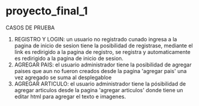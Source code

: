 # proyecto_final_1

CASOS DE PRUEBA
1. REGISTRO Y LOGIN: un usuario no registrado cunado ingresa a la pagina de inicio de sesion tiene la posibilidad de registrase, mediante el link es redirigido a la pagina de registro, se registra y automaticamente es redirigido a la pagina de inicio de sesion.
2. AGREGAR PAIS: el usuario administrador tiene la posibilidad de agregar paises que aun no fueron creados desde la pagina 'agregar pais' una vez agregado se suma al desplegabloe
3. AGREGAR ARTICULO: el usuario administrador tiene la pósibilidad de agregar articulos desde la pagina 'agregar articulos' donde tiene un editar html para agregar el texto e imagenes.
